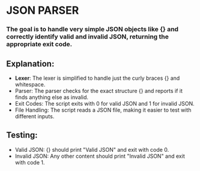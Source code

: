 # **JSON PARSER**
### The goal is to handle very simple JSON objects like {} and correctly identify valid and invalid JSON, returning the appropriate exit code.

## Explanation:
- **Lexer**: The lexer is simplified to handle just the curly braces {} and whitespace.
- Parser: The parser checks for the exact structure {} and reports if it finds anything else as invalid.
- Exit Codes: The script exits with 0 for valid JSON and 1 for invalid JSON.
- File Handling: The script reads a JSON file, making it easier to test with different inputs.
## Testing:
- Valid JSON: {} should print "Valid JSON" and exit with code 0.
- Invalid JSON: Any other content should print "Invalid JSON" and exit with code 1.

